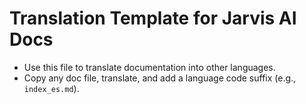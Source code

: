 # Translation Template for Jarvis AI Docs

- Use this file to translate documentation into other languages.
- Copy any doc file, translate, and add a language code suffix (e.g., `index_es.md`).
